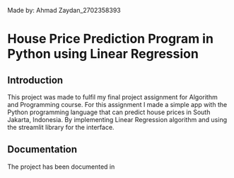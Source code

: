 Made by: Ahmad Zaydan_2702358393

# House Price Prediction Program in Python using Linear Regression

## Introduction
This project was made to fulfil my final project assignment for Algorithm and Programming course. For this assignment I made a simple app with the Python programming language that can predict house prices in South Jakarta, Indonesia. By implementing Linear Regression algorithm and using the streamlit library for the interface.

## Documentation
The project has been documented in
